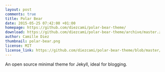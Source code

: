 ```yaml
---
layout: post
comments: true
title: Polar Bear
date: 2015-05-25 07:42:00 +01:00
homepage: https://github.com/diezcami/polar-bear-theme/
download: https://github.com/diezcami/polar-bear-theme/archive/master.zip
author: Camille Diez
thumbnail: polar-bear.png
license: MIT
license_link: https://github.com/diezcami/polar-bear-theme/blob/master/LICENSE
---
```


An open source minimal theme for Jekyll, ideal for blogging.
